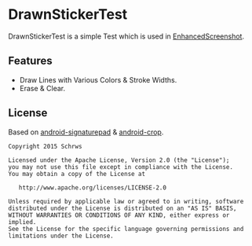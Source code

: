 # DrawnStickerTest
 DrawnStickerTest is a simple Test which is used in [EnhancedScreenshot](http://play.google.com).

## Features
 * Draw Lines with Various Colors & Stroke Widths.
 * Erase & Clear.

## License
 Based on [android-signaturepad](https://github.com/gcacace/android-signaturepad) & [android-crop](https://github.com/jdamcd/android-crop).

    Copyright 2015 Schrws

    Licensed under the Apache License, Version 2.0 (the "License");
    you may not use this file except in compliance with the License.
    You may obtain a copy of the License at

       http://www.apache.org/licenses/LICENSE-2.0

    Unless required by applicable law or agreed to in writing, software
    distributed under the License is distributed on an "AS IS" BASIS,
    WITHOUT WARRANTIES OR CONDITIONS OF ANY KIND, either express or implied.
    See the License for the specific language governing permissions and
    limitations under the License.
